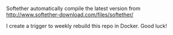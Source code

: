 Softether automatically compile the latest version from http://www.softether-download.com/files/softether/

I create a trigger to weekly rebuild this repo in Docker. Good luck!
